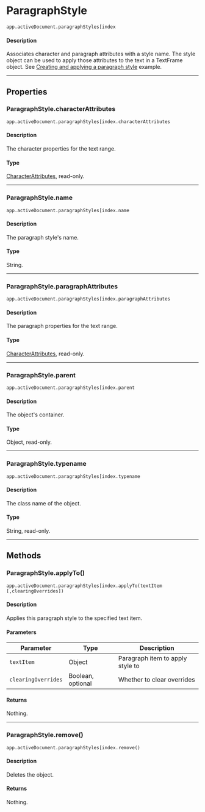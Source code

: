 # ParagraphStyle

`app.activeDocument.paragraphStyles[index`

#### Description

Associates character and paragraph attributes with a style name. The style object can be used to apply those attributes to the text in a TextFrame object. See [Creating and applying a paragraph style](ParagraphStyles.md#jsobjref-paragraphstyles-creatingandapplyingparagraphstyle) example.

---

## Properties

### ParagraphStyle.characterAttributes

`app.activeDocument.paragraphStyles[index.characterAttributes`

#### Description

The character properties for the text range.

#### Type

[CharacterAttributes](./CharacterAttributes.md), read-only.

---

### ParagraphStyle.name

`app.activeDocument.paragraphStyles[index.name`

#### Description

The paragraph style's name.

#### Type

String.

---

### ParagraphStyle.paragraphAttributes

`app.activeDocument.paragraphStyles[index.paragraphAttributes`

#### Description

The paragraph properties for the text range.

#### Type

[CharacterAttributes](./CharacterAttributes.md), read-only.

---

### ParagraphStyle.parent

`app.activeDocument.paragraphStyles[index.parent`

#### Description

The object's container.

#### Type

Object, read-only.

---

### ParagraphStyle.typename

`app.activeDocument.paragraphStyles[index.typename`

#### Description

The class name of the object.

#### Type

String, read-only.

---

## Methods

### ParagraphStyle.applyTo()

`app.activeDocument.paragraphStyles[index.applyTo(textItem [,clearingOverrides])`

#### Description

Applies this paragraph style to the specified text item.

#### Parameters

| Parameter           | Type              | Description                      |
|---------------------|-------------------|----------------------------------|
| `textItem`          | Object            | Paragraph item to apply style to |
| `clearingOverrides` | Boolean, optional | Whether to clear overrides       |

#### Returns

Nothing.

---

### ParagraphStyle.remove()

`app.activeDocument.paragraphStyles[index.remove()`

#### Description

Deletes the object.

#### Returns

Nothing.
